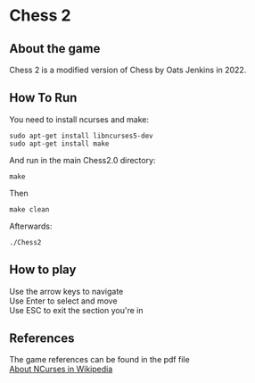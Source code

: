 # Chess 2

## About the game

Chess 2 is a modified version of Chess by Oats Jenkins in 2022.


## How To Run

You need to install ncurses and make:

```
sudo apt-get install libncurses5-dev
sudo apt-get install make
```

And run in the main Chess2.0 directory:

```
make
```
Then

```
make clean
```

Afterwards:

```
./Chess2
```


## How to play

Use the arrow keys to navigate              
Use Enter to select and move                     
Use ESC to exit the section you're in                  


## References

The game references can be found in the pdf file               
[About NCurses in Wikipedia](https://en.wikipedia.org/wiki/Ncurses)                  
